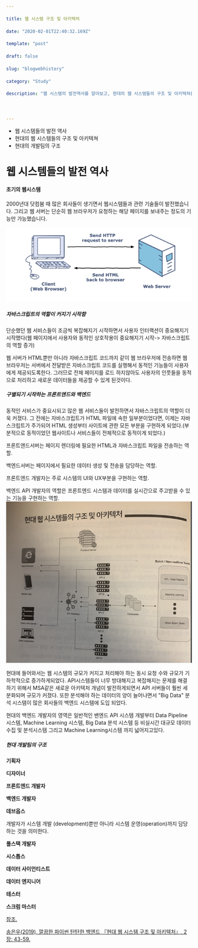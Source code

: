 ```yaml
---

title: 웹 시스템 구조 및 아키텍처 

date: "2020-02-01T22:40:32.169Z"

template: "post"

draft: false

slug: "blogwebhistory"

category: "Study"

description: "웹 시스템의 발전역사를 알아보고, 현대의 웹 시스템들의 구조 및 아키텍쳐를 알아봅시다. 그리고 요즘에 어떤 개발팀이 존재하는지 찾아보았습니다."



---
```

- 웹 시스템들의 발전 역사
- 현대의 웹 시스템들의 구조 및 아키텍쳐
- 현대의 개발팀의 구조

# **웹 시스템들의 발전 역사**

 

#### **초기의 웹시스템**

2000년대 닷컴붐 때 많은 회사들이 생기면서 웹시스템들과 관련 기술들이 발전했습니다. 그리고 웹 서버는 단순히 웹 브라우저가 요청하는 해당 페이지를 보내주는 정도의 기능만 가능했습니다.

![web(1)](/media/web1.jpg)

##### **자바스크립트의 역할이 커지기 시작함**

단순했던 웹 서비스들이 조금씩 복잡해지기 시작하면서 사용자 인터랙션이 중요해지기 시작했다(웹 페이지에서 사용자와 동적인 상호작용이 중요해지기 시작-> 자바스크립트의 역할 증가)

웹 서버가 HTML뿐만 아니라 자바스크립트 코드까지 같이 웹 브라우저에 전송하면 웹 브라우저는 서버에서 전달받은 자바스크립트 코드를 실행해서 동적인 기능들이 사용자에게 제공되도록한다. 그러므로 전체 페이지를 로드 하지않아도 사용자의 인풋들을 동적으로 처리하고 새로운 데이터들을 제공할 수 있게 된것이다.

 

##### **구별되기 시작하는 프론트엔드와 백엔드**

동적인 서비스가 중요시되고 많은 웹 서비스들이 발전하면서 자바스크립트의 역할이 더욱 커졌다. 그 전에는 자바스크립트가 HTML 파일에 속한 일부분이었다면, 이제는 자바스크립트가 주가되어 HTML 생성부터 사이트에 관한 모든 부분을 구현하게 되었다.(부분적으로 동적이었던 웹사이트나 서비스들이 전체적으로 동적이게 되었다.)



프론트엔드서버는 페이지 렌더링에 필요한 HTML과 자바스크립트 파일을 전송하는 역할.

백엔드서버는 페이지에서 필요한 데이터 생성 및 전송을 담당하는 역할.

프론트엔드 개발자는 주로 시스템의 UI와 UX부분을 구현하는 역할.

백엔드 API 개발자의 역할은 프론트엔드 시스템과 데이터를 실시간으로 주고받을 수 있는 기능을 구현하는 역할.![web(3)](/media/web2.jpg)

현대에 들어와서는 웹 시스템의 규모가 커지고 처리해야 하는 동시 요청 수와 규모가 기하학적으로 증가하게되었다. API시스템들이 너무 방대해지고 복잡해지는 문제를 해결하기 위해서 MSA같은 새로운 아키텍처 개념이 발전하게되면서 API 서버들이 훨씬 세분화되며 규모가 커졌다. 또한 분석해야 하는 데이터의 양이 늘어나면서 "Big Data" 분석 시스템이 많은 회사들의 백엔드 시스템에 도입 되었다.

현대의 백엔드 개발자의 영역은 일반적인 밴엔드 API 시스템 개발부터 Data Pipeline 시스템, Machine Learning 시스템, Big Data 분석 시스템 등 비실시간 대규모 데이터 수집 및 분석시스템 그리고 Machine Learning시스템 까지 넓어지고있다.

 

##### **현대 개발팀의 구조**

 

**기획자**

 

**디자이너**

 

**프론트엔드 개발자**

 

**백엔드 개발자**

 

**데브옵스**

개발자가 시스템 개발 (development)뿐만 아니라 시스템 운영(operation)까지 담당하는 것을 의미한다.

 

**풀스택 개발자**

 

**시스톱스**

 

**데이터 사이언티스트**

 

**데이터 엔지니어**

 

**테스터**

 

**스크럼 마스터**

 

 

 

 

 <u>참조.</u>

<u>송은우(2019), 깔끔한 파이썬 탄탄한 백엔드 『현대 웹 시스템 구조 및 아키텍처』, 2장: 43-59.</u>